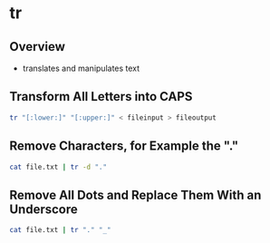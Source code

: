 # tr

## Overview

* translates and manipulates text

## Transform All Letters into CAPS

```bash
tr "[:lower:]" "[:upper:]" < fileinput > fileoutput
```

## Remove Characters, for Example the "."

```bash
cat file.txt | tr -d "."
```

## Remove All Dots and Replace Them With an Underscore

```bash
cat file.txt | tr "." "_"
```

